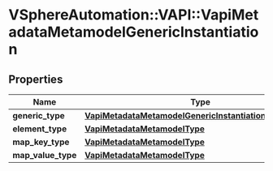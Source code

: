 # VSphereAutomation::VAPI::VapiMetadataMetamodelGenericInstantiation

## Properties
Name | Type | Description | Notes
------------ | ------------- | ------------- | -------------
**generic_type** | [**VapiMetadataMetamodelGenericInstantiationGenericType**](VapiMetadataMetamodelGenericInstantiationGenericType.md) |  | [optional] 
**element_type** | [**VapiMetadataMetamodelType**](VapiMetadataMetamodelType.md) |  | [optional] 
**map_key_type** | [**VapiMetadataMetamodelType**](VapiMetadataMetamodelType.md) |  | [optional] 
**map_value_type** | [**VapiMetadataMetamodelType**](VapiMetadataMetamodelType.md) |  | [optional] 


